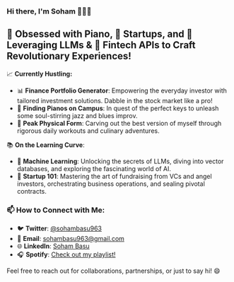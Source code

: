 ### Hi there, I'm Soham 👋🎵🚀

## 🎹 Obsessed with Piano, 🌟 Startups, and 🤖 Leveraging LLMs & 🏦 Fintech APIs to Craft Revolutionary Experiences!

📈 **Currently Hustling:**  
- 📊 **Finance Portfolio Generator**: Empowering the everyday investor with tailored investment solutions. Dabble in the stock market like a pro! 
- 🎼 **Finding Pianos on Campus**: In quest of the perfect keys to unleash some soul-stirring jazz and blues improv.  
- 💪 **Peak Physical Form**: Carving out the best version of myself through rigorous daily workouts and culinary adventures.

📚 **On the Learning Curve**:  
- 🤖 **Machine Learning**: Unlocking the secrets of LLMs, diving into vector databases, and exploring the fascinating world of AI.
- 🚀 **Startup 101**: Mastering the art of fundraising from VCs and angel investors, orchestrating business operations, and sealing pivotal contracts.

### 📫 **How to Connect with Me**:
- 🐦 **Twitter**: [@sohambasu963](https://twitter.com/sohambasu963)
- 💌 **Email**: sohambasu963@gmail.com
- 🌐 **LinkedIn**: [Soham Basu](https://linkedin.com/in/sohambasu963)
- 🎧 **Spotify**: [Check out my playlist!]([https://open.spotify.com/user/sohambasu963])

Feel free to reach out for collaborations, partnerships, or just to say hi! 😄

<!--  
✨ **sohambasu963/sohambasu963** is a ✨ _special_ ✨ repository because its `README.md` appears on your GitHub profile.  
Here are some ideas to kickstart your GitHub journey:  
- 🔭 I’m always in search of intriguing projects to work on.  
- 🌱 Never stop learning.  
- 👯 Open for collaborations that create an impact.  
- 🤔 Need advice? I'm just a message away.  
- 💬 Let's talk about fintech, LLMs, startups, or even the best places to find food!  
- 😄 Pronouns: He/Him  
- ⚡ Fun Fact: I can play "Flight of the Bumblebee" while coding up a storm!
-->

